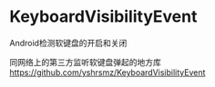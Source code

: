 # KeyboardVisibilityEvent
Android检测软键盘的开启和关闭

同网络上的第三方监听软键盘弹起的地方库
https://github.com/yshrsmz/KeyboardVisibilityEvent
